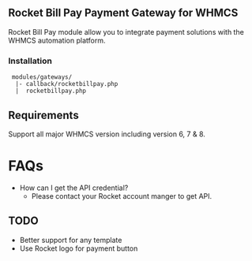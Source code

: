## Rocket Bill Pay Payment Gateway for WHMCS

Rocket Bill Pay module allow you to integrate payment solutions with the WHMCS automation platform.


### Installation

```
 modules/gateways/
  |- callback/rocketbillpay.php
  |  rocketbillpay.php
```

## Requirements

Support all major WHMCS version including version 6, 7 & 8.


# FAQs

- How can I get the API credential?
    - Please contact your Rocket account manger to get API.

## TODO

- Better support for any template
- Use Rocket logo for payment button